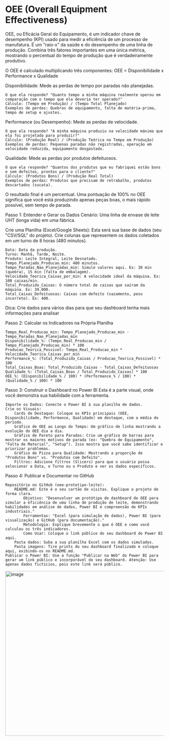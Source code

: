 # OEE (Overall Equipment Effectiveness)
OEE, ou Eficácia Geral do Equipamento, é um indicador chave de desempenho (KPI) usado para medir a eficiência de um processo de manufatura. É um "raio-x" da saúde e do desempenho de uma linha de produção. Combina três fatores importantes em uma única métrica, mostrando o percentual do tempo de produção que é verdadeiramente produtivo.

O OEE é calculado multiplicando três componentes:
OEE = Disponibilidade x Performance x Qualidade


Disponibilidade: Mede as perdas de tempo por paradas não planejadas.

    O que ela responde? "Quanto tempo a minha máquina realmente operou em comparação com o tempo que ela deveria ter operado?"
    Cálculo: (Tempo em Produção) / (Tempo Total Planejado)
    Exemplos de perdas: Quebras de equipamento, falta de matéria-prima, tempo de setup e ajustes.


Performance (ou Desempenho): Mede as perdas de velocidade.

    O que ela responde? "A minha máquina produziu na velocidade máxima que ela foi projetada para produzir?"
    Cálculo: (Produção Real) / (Produção Teórica no Tempo em Produção)
    Exemplos de perdas: Pequenas paradas não registradas, operação em velocidade reduzida, equipamento desgastado.


Qualidade: Mede as perdas por produtos defeituosos.

    O que ela responde? "Quantos dos produtos que eu fabriquei estão bons e sem defeitos, prontos para o cliente?"
    Cálculo: (Produtos Bons) / (Produção Real Total)
    Exemplos de perdas: Produtos que precisam de retrabalho, produtos descartados (sucata).

O resultado final é um percentual. Uma pontuação de 100% no OEE significa que você está produzindo apenas peças boas, o mais rápido possível, sem tempo de parada. 

Passo 1: Entender e Gerar os Dados
Cenário: Uma linha de envase de leite UHT (longa vida) em uma fábrica.

Crie uma Planilha (Excel/Google Sheets): Esta será sua base de dados (seu "CSV/SQL" do projeto). Crie colunas que representem os dados coletados em um turno de 8 horas (480 minutos).

    Data: Data da produção.
    Turno: Manhã, Tarde, Noite.
    Produto: Leite Integral, Leite Desnatado.
    Tempo_Planejado_Producao_min: 480 minutos.
    Tempo_Paradas_Nao_Planejadas_min: Simule valores aqui. Ex: 30 min (quebra), 15 min (falta de embalagem).
    Velocidade_Teorica_Caixas_por_min: A velocidade ideal da máquina. Ex: 100 caixas/min.
    Total_Produzido_Caixas: O número total de caixas que saíram da máquina. Ex: 39.000.
    Total_Caixas_Defeituosas: Caixas com defeito (vazamento, peso incorreto). Ex: 400.

Dica: Crie dados para vários dias para que seu dashboard tenha mais informações para analisar

Passo 2: Calcular os Indicadores na Própria Planilha


    Tempo_Real_Producao_min: Tempo_Planejado_Producao_min - Tempo_Paradas_Nao_Planejadas_min
    Disponibilidade_%: (Tempo_Real_Producao_min / Tempo_Planejado_Producao_min) * 100
    Producao_Teorica_Possivel: Tempo_Real_Producao_min * Velocidade_Teorica_Caixas_por_min
    Performance_%: (Total_Produzido_Caixas / Producao_Teorica_Possivel) * 100
    Total_Caixas_Boas: Total_Produzido_Caixas - Total_Caixas_Defeituosas
    Qualidade_%: (Total_Caixas_Boas / Total_Produzido_Caixas) * 100
    OEE_%: (Disponibilidade_% / 100) * (Performance_% / 100) * (Qualidade_% / 100) * 100

Passo 3: Construir o Dashboard no Power BI
Esta é a parte visual, onde você demonstra sua habilidade com a ferramenta.

    Importe os Dados: Conecte o Power BI à sua planilha de dados.
    Crie os Visuais:
        Cards de Destaque: Coloque os KPIs principais (OEE, Disponibilidade, Performance, Qualidade) em destaque, com a média do período.
        Gráfico de OEE ao Longo do Tempo: Um gráfico de linha mostrando a evolução do OEE dia a dia.
        Gráfico de Pareto para Paradas: Crie um gráfico de barras para mostrar os maiores motivos de parada (ex: "Quebra de Equipamento", "Falta de Material", "Setup"). Isso mostra que você sabe identificar e priorizar problemas.
        Gráfico de Pizza para Qualidade: Mostrando a proporção de "Produtos Bons" vs. "Produtos com Defeito".
        Filtros: Adicione filtros (Slicers) para que o usuário possa selecionar a Data, o Turno ou o Produto e ver os dados específicos.

Passo 4: Publicar e Documentar no GitHub

    Repositório no GitHub (oee-prototipo-leite):
        README.md: Este é o seu cartão de visitas. Explique o projeto de forma clara.
            Objetivo: "Desenvolver um protótipo de dashboard de OEE para simular a eficiência de uma linha de produção de leite, demonstrando habilidades em análise de dados, Power BI e compreensão de KPIs industriais."
            Ferramentas: "Excel (para simulação de dados), Power BI (para visualização) e GitHub (para documentação)."
            Metodologia: Explique brevemente o que é OEE e como você calculou os três indicadores.
            Como Usar: Coloque o link público do seu dashboard do Power BI aqui.
        Pasta dados: Suba a sua planilha Excel com os dados simulados.
        Pasta imagens: Tire prints do seu dashboard finalizado e coloque aqui, exibindo-os no README.md.
    Publicar o Power BI: Use a função "Publicar na Web" do Power BI para gerar um link público e incorporável do seu dashboard. Atenção: Use apenas dados fictícios, pois este link será público.

<img width="937" height="523" alt="image" src="https://github.com/user-attachments/assets/a84772cc-e2ff-413a-8765-b1119859f80f" />


